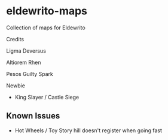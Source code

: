 # eldewrito-maps
Collection of maps for Eldewrito


Credits

Ligma Deversus

Altiorem Rhen

Pesos Guilty Spark


Newbie

- King Slayer / Castle Siege

## Known Issues


- Hot Wheels / Toy Story hill doesn't register when going fast